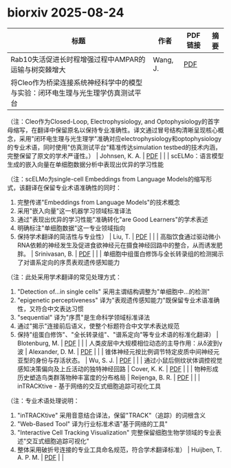 # biorxiv 2025-08-24

| 标题 | 作者 | PDF链接 |  摘要 |
|------|------|--------|------|
| Rab10失活促进长时程增强过程中AMPAR的运输与树突棘增大 | Wang, J. | [PDF](https://doi.org/10.1101/2022.05.17.492345) |  |
| 将Cleo作为桥梁连接系统神经科学中的模型与实验：闭环电生理与光生理学仿真测试平台

（注：Cleo作为Closed-Loop, Electrophysiology, and Optophysiology的首字母缩写，在翻译中保留原名以保持专业准确性。译文通过冒号结构清晰呈现核心概念，采用"闭环电生理与光生理学"准确对应electrophysiology和optophysiology的专业术语，同时使用"仿真测试平台"精准传达simulation testbed的技术内涵，完整保留了原文的学术严谨性。） | Johnsen, K. A. | [PDF](https://doi.org/10.1101/2023.01.27.525963) |  |
| scELMo：语言模型生成的嵌入向量在单细胞数据分析中表现出优异的学习性能

（注：scELMo为single-cell Embeddings from Language Models的缩写形式，该翻译在保留专业术语准确性的同时：
1. 完整传递"Embeddings from Language Models"的技术概念
2. 采用"嵌入向量"这一机器学习领域标准译法
3. 通过"表现出优异的学习性能"准确转化"are Good Learners"的学术表述
4. 明确标注"单细胞数据"这一专业领域指向
5. 保持学术翻译的简洁性与专业性） | Liu, T. | [PDF](https://doi.org/10.1101/2023.12.07.569910) |  |
| 高脂饮食通过驱动微小RNA依赖的神经发生及促进食欲神经元在摄食神经回路中的整合，从而诱发肥胖。 | Srinivasan, B. | [PDF](https://doi.org/10.1101/2023.12.22.573029) |  |
| 单细胞中组蛋白修饰与全长转录组的检测揭示了对谱系定向的序贯表观遗传感知能力

（注：此处采用学术翻译的常见处理方式：
1. "Detection of...in single cells" 采用主谓结构调整为"单细胞中...的检测"
2. "epigenetic perceptiveness" 译为"表观遗传感知能力"既保留专业术语准确性，又符合中文表达习惯
3. "sequential" 译为"序贯"是生命科学领域标准译法
4. 通过"揭示"连接前后语义，使整个标题符合中文学术表达规范
5. 保持"组蛋白修饰"、"全长转录组"、"谱系定向"等专业术语的标准化翻译） | Blotenburg, M. | [PDF](https://doi.org/10.1101/2024.05.09.593364) |  |
| 人类皮层中大规模相位动态的主导作用：从δ波到γ波 | Alexander, D. M. | [PDF](https://doi.org/10.1101/2024.06.04.597334) |  |
| 锥体神经元按比例调节特定皮质中间神经元亚型的身份与存活状态。 | Wu, S. J. | [PDF](https://doi.org/10.1101/2024.07.20.604399) |  |
| 通过小鼠后侧纹状体调控视觉感知决策偏向及上丘活动的独特神经回路 | Cover, K. K. | [PDF](https://doi.org/10.1101/2024.07.31.605853) |  |
| 物种形成历史塑造鸟类群落物种丰富度的分布格局 | Reijenga, B. R. | [PDF](https://doi.org/10.1101/2024.08.28.610044) |  |
| inTRACKtive - 基于网络的交互式细胞追踪可视化工具

（注：专业术语处理说明：
1. "inTRACKtive" 采用音意结合译法，保留"TRACK"（追踪）的词根含义
2. "Web-Based Tool" 译为行业标准术语"基于网络的工具"
3. "Interactive Cell Tracking Visualization" 完整保留细胞生物学领域的专业表述"交互式细胞追踪可视化"
4. 整体采用破折号连接的专业工具命名规范，符合学术翻译标准） | Huijben, T. A. P. M. | [PDF](https://doi.org/10.1101/2024.10.18.618998) |  |
